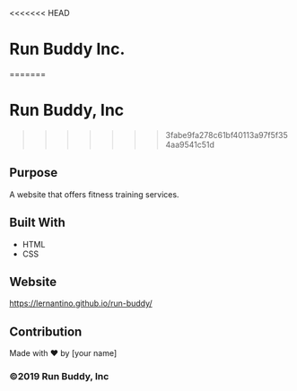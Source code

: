 <<<<<<< HEAD
# Run Buddy Inc.
=======
# Run Buddy, Inc
>>>>>>> 3fabe9fa278c61bf40113a97f5f354aa9541c51d

## Purpose
A website that offers fitness training services. 

## Built With
* HTML
* CSS

## Website
https://lernantino.github.io/run-buddy/

## Contribution
Made with ❤️ by [your name]

### ©️2019 Run Buddy, Inc 
